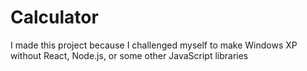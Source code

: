 # Calculator
I made this project because I challenged myself to make Windows XP without React, Node.js, or some other JavaScript libraries
